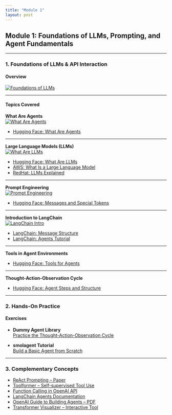 ```yaml
---
title: "Module 1"
layout: post
---
```


## Module 1: Foundations of LLMs, Prompting, and Agent Fundamentals

---

### 1. Foundations of LLMs & API Interaction

#### Overview

[![Foundations of LLMs](https://img.youtube.com/vi/hfIUstzHs9A/maxresdefault.jpg)](https://www.youtube.com/watch?v=hfIUstzHs9A)

---

#### Topics Covered

**What Are Agents**  
[![What Are Agents](https://img.youtube.com/vi/eHEHE2fpnWQ/maxresdefault.jpg)](https://www.youtube.com/watch?v=eHEHE2fpnWQ)

* [Hugging Face: What Are Agents](https://huggingface.co/learn/agents-course/en/unit1/what-are-agents)

---

**Large Language Models (LLMs)**  
[![What Are LLMs](https://img.youtube.com/vi/LPZh9BOjkQs/maxresdefault.jpg)](https://www.youtube.com/watch?v=LPZh9BOjkQs&t=25s)

* [Hugging Face: What Are LLMs](https://huggingface.co/learn/agents-course/en/unit1/what-are-llms)
* [AWS: What Is a Large Language Model](https://aws.amazon.com/what-is/large-language-model/)
* [RedHat: LLMs Explained](https://www.redhat.com/en/topics/ai/what-are-large-language-models)

---

**Prompt Engineering**  
[![Prompt Engineering](https://img.youtube.com/vi/LAF-lACf2QY/maxresdefault.jpg)](https://www.youtube.com/watch?v=LAF-lACf2QY)

* [Hugging Face: Messages and Special Tokens](https://huggingface.co/learn/agents-course/unit1/messages-and-special-tokens)

---

**Introduction to LangChain**  
[![LangChain Intro](https://img.youtube.com/vi/aywZrzNaKjs/maxresdefault.jpg)](https://www.youtube.com/watch?v=aywZrzNaKjs)

* [LangChain: Message Structure](https://python.langchain.com/docs/concepts/messages/)
* [LangChain: Agents Tutorial](https://python.langchain.com/docs/tutorials/agents/)

---

**Tools in Agent Environments**

* [Hugging Face: Tools for Agents](https://huggingface.co/learn/agents-course/unit1/tools)

---

**Thought-Action-Observation Cycle**

* [Hugging Face: Agent Steps and Structure](https://huggingface.co/learn/agents-course/unit1/agent-steps-and-structure)

---

### 2. Hands-On Practice

#### Exercises

* **Dummy Agent Library**  
  [Practice the Thought-Action-Observation Cycle](https://huggingface.co/learn/agents-course/unit1/dummy-agent-library)

* **smolagent Tutorial**  
  [Build a Basic Agent from Scratch](https://huggingface.co/learn/agents-course/unit1/tutorial)

---

### 3. Complementary Concepts

* [ReAct Prompting – Paper](https://arxiv.org/abs/2210.03629)
* [Toolformer – Self-supervised Tool Use](https://arxiv.org/abs/2302.04761)
* [Function Calling in OpenAI API](https://platform.openai.com/docs/guides/function-calling)
* [LangChain Agents Documentation](https://python.langchain.com/docs/modules/agents/)
* [OpenAI Guide to Building Agents – PDF](https://cdn.openai.com/business-guides-and-resources/a-practical-guide-to-building-agents.pdf)
* [Transformer Visualizer – Interactive Tool](https://poloclub.github.io/transformer-explainer/)
